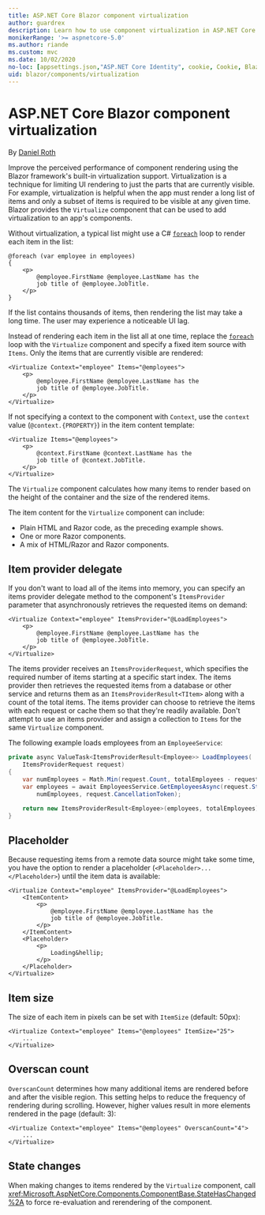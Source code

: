 ```yaml
---
title: ASP.NET Core Blazor component virtualization
author: guardrex
description: Learn how to use component virtualization in ASP.NET Core Blazor apps.
monikerRange: '>= aspnetcore-5.0'
ms.author: riande
ms.custom: mvc
ms.date: 10/02/2020
no-loc: [appsettings.json,"ASP.NET Core Identity", cookie, Cookie, Blazor, "Blazor Server", "Blazor WebAssembly", "Identity", "Let's Encrypt", Razor, SignalR]
uid: blazor/components/virtualization
---
```

# ASP.NET Core Blazor component virtualization

By [Daniel Roth](https://github.com/danroth27)

Improve the perceived performance of component rendering using the Blazor framework's built-in virtualization support. Virtualization is a technique for limiting UI rendering to just the parts that are currently visible. For example, virtualization is helpful when the app must render a long list of items and only a subset of items is required to be visible at any given time. Blazor provides the `Virtualize` component that can be used to add virtualization to an app's components.

Without virtualization, a typical list might use a C# [`foreach`](/dotnet/csharp/language-reference/keywords/foreach-in) loop to render each item in the list:

```razor
@foreach (var employee in employees)
{
    <p>
        @employee.FirstName @employee.LastName has the 
        job title of @employee.JobTitle.
    </p>
}
```

If the list contains thousands of items, then rendering the list may take a long time. The user may experience a noticeable UI lag.

Instead of rendering each item in the list all at one time, replace the [`foreach`](/dotnet/csharp/language-reference/keywords/foreach-in) loop with the `Virtualize` component and specify a fixed item source with `Items`. Only the items that are currently visible are rendered:

```razor
<Virtualize Context="employee" Items="@employees">
    <p>
        @employee.FirstName @employee.LastName has the 
        job title of @employee.JobTitle.
    </p>
</Virtualize>
```

If not specifying a context to the component with `Context`, use the `context` value (`@context.{PROPERTY}`) in the item content template:

```razor
<Virtualize Items="@employees">
    <p>
        @context.FirstName @context.LastName has the 
        job title of @context.JobTitle.
    </p>
</Virtualize>
```

The `Virtualize` component calculates how many items to render based on the height of the container and the size of the rendered items.

The item content for the `Virtualize` component can include:

* Plain HTML and Razor code, as the preceding example shows.
* One or more Razor components.
* A mix of HTML/Razor and Razor components.

## Item provider delegate

If you don't want to load all of the items into memory, you can specify an items provider delegate method to the component's `ItemsProvider` parameter that asynchronously retrieves the requested items on demand:

```razor
<Virtualize Context="employee" ItemsProvider="@LoadEmployees">
    <p>
        @employee.FirstName @employee.LastName has the 
        job title of @employee.JobTitle.
    </p>
</Virtualize>
```

The items provider receives an `ItemsProviderRequest`, which specifies the required number of items starting at a specific start index. The items provider then retrieves the requested items from a database or other service and returns them as an `ItemsProviderResult<TItem>` along with a count of the total items. The items provider can choose to retrieve the items with each request or cache them so that they're readily available. Don't attempt to use an items provider and assign a collection to `Items` for the same `Virtualize` component.

The following example loads employees from an `EmployeeService`:

```csharp
private async ValueTask<ItemsProviderResult<Employee>> LoadEmployees(
    ItemsProviderRequest request)
{
    var numEmployees = Math.Min(request.Count, totalEmployees - request.StartIndex);
    var employees = await EmployeesService.GetEmployeesAsync(request.StartIndex, 
        numEmployees, request.CancellationToken);

    return new ItemsProviderResult<Employee>(employees, totalEmployees);
}
```

## Placeholder

Because requesting items from a remote data source might take some time, you have the option to render a placeholder (`<Placeholder>...</Placeholder>`) until the item data is available:

```razor
<Virtualize Context="employee" ItemsProvider="@LoadEmployees">
    <ItemContent>
        <p>
            @employee.FirstName @employee.LastName has the 
            job title of @employee.JobTitle.
        </p>
    </ItemContent>
    <Placeholder>
        <p>
            Loading&hellip;
        </p>
    </Placeholder>
</Virtualize>
```

## Item size

The size of each item in pixels can be set with `ItemSize` (default: 50px):

```razor
<Virtualize Context="employee" Items="@employees" ItemSize="25">
    ...
</Virtualize>
```

## Overscan count

`OverscanCount` determines how many additional items are rendered before and after the visible region. This setting helps to reduce the frequency of rendering during scrolling. However, higher values result in more elements rendered in the page (default: 3):

```razor
<Virtualize Context="employee" Items="@employees" OverscanCount="4">
    ...
</Virtualize>
```

## State changes

When making changes to items rendered by the `Virtualize` component, call <xref:Microsoft.AspNetCore.Components.ComponentBase.StateHasChanged%2A> to force re-evaluation and rerendering of the component.
